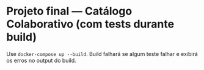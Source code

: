 # Projeto final — Catálogo Colaborativo (com tests durante build)

Use `docker-compose up --build`.
Build falhará se algum teste falhar e exibirá os erros no output do build.
